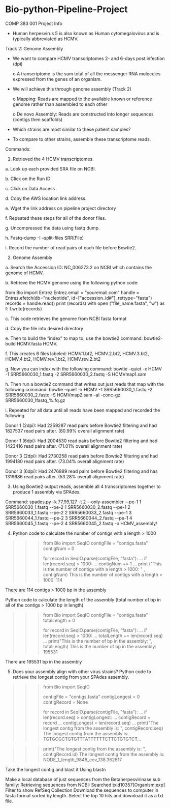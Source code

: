 # Bio-python-Pipeline-Project
COMP 383 001
Project Info
-	Human herpesvirus 5 is also known as Human cytomegalovirus and is typically abbreviated as HCMV.

Track 2: Genome Assembly
-	We want to compare HCMV transcriptomes 2- and 6-days post infection (dpi)

	o A transcriptome is the sum total of all the messenger RNA molecules expressed from the genes of an organism.
	
-	We will achieve this through genome assembly (Track 2)

       o Mapping: Reads are mapped to the available known or reference genome rather than assembled to each other
       
       o De novo Assembly: Reads are constructed into longer sequences (contigs then scaffolds)

-	Which strains are most similar to these patient samples?

-	To compare to other strains, assemble these transcriptome reads.


Commands:

1.	Retrieved the 4 HCMV transcriptomes.

a.	Look up each provided SRA file on NCBI.

b.	Click on the Run ID

c.	Click on Data Access

d.	Copy the AWS location link address.

e.	Wget the link address on pipeline project directory

f.	Repeated these steps for all of the donor files.

g.	Uncompressed the data using fastq dump.

h.	Fastq-dump -I –split-files SRR(File)

i.	Record the number of read pairs of each file before Bowtie2.



2.	Genome Assembly

a.	Search the Accession ID: NC_006273.2 on NCBI which contains the genome of HCMV.

b.	Retrieve the HCMV genome using the following python code:


from Bio import Entrez
Entrez.email = "youremail.com"
handle = Entrez.efetch(db="nucleotide", id=["accession_id#"], rettype="fasta")
records = handle.read()
print (records)
with open ("file_name.fasta", "w") as f:
 	f.write(records)
	

c.	This code retrieves the genome from NCBI fasta format 

d.	Copy the file into desired directory 

e.	Then to build the “index” to map to, use the bowtie2 command: bowtie2-build HCMV.fasta HCMV.

f.	This creates 6 files labeled:
HCMV.1.bt2, HCMV.2.bt2, HCMV.3.bt2, HCMV.4.bt2, HCMV.rev.1.bt2, HCMV.rev.2.bt2

g.	Now you can index with the following command: bowtie –quiet -x HCMV -1 SRR5660030_1.fastq -2 SRR5660030_2.fastq -S HCMVmap1.sam

h.	Then run a bowtie2 command that writes out just reads that map with the following command: bowtie –quiet -x HCMV -1 SRR5660030_1.fastq -2 SRR5660030_2.fastq -S HCMVmap2.sam –al -conc-gz SRR5660030_1fastq_%.fq.gz 

i.	Repeated for all data until all reads have been mapped and recorded the following

Donor 1 (2dpi): Had 2259287 read pairs before Bowtie2 filtering and had 1827537 read pairs after. (80.99% overall alignment rate)

Donor 1 (6dpi): Had 2004530 read pairs before Bowtie2 filtering and had 1423416 read pairs after. (71.01% overall alignment rate)

Donor 3 (2dpi): Had 2730258 read pairs before Bowtie2 filtering and had 1994180 read pairs after. (73.04% overall alignment rate)

Donor 3 (6dpi): Had 2476889 read pairs before Bowtie2 filtering and has 1319686 read pairs after. (53.28% overall alignment rate)


3.	Using Bowtie2 output reads, assemble all 4 transcriptomes together to produce 1 assembly via SPAdes.

Command:
spades.py -k 77,99,127 -t 2 --only-assembler 
--pe-1 1 SRR5660030_1.fastq --pe-2 1 SRR5660030_2.fastq 
--pe-1 2 SRR5660033_1.fastq --pe-2 2 SRR5660033_2.fastq 
--pe-1 3 SRR5660044_1.fastq --pe-2 3 SRR5660044_2.fastq 
--pe-1 4 SRR5660045_1.fastq --pe-2 4 SRR5660045_2.fastq 
-o HCMV_assembly/

4.	Python code to calculate the number of contigs with a length > 1000

>>> from Bio import SeqIO
>>> contigFile = "contigs.fasta"
>>> contigNum = 0
>>> 
>>> for record in SeqIO.parse(contigFile, "fasta"):
...     if len(record.seq) > 1000:
...             contigNum += 1
... 
>>> print ("This is the number of contigs with a length > 1000: " , contigNum)
This is the number of contigs with a length > 1000:  114

There are 114 contigs > 1000 bp in the assembly

Python code to calculate the length of the assembly (total number of bp in all of the contigs > 1000 bp in length)

>>> from Bio import SeqIO
>>> contigFile = "contigs.fasta"
>>> totalLength = 0
>>> 
>>> for record in SeqIO.parse(contigFile, "fasta"):
...     if len(record.seq) > 1000:
...             totalLength += len(record.seq)
... 
>>> print("This is the number of bp in the assembly: ", totalLength)
This is the number of bp in the assembly:  195531

There are 195531 bp in the assembly

5.	Does your assembly align with other virus strains?
Python code to retrieve the longest contig from your SPAdes assembly.

>>> from Bio import SeqIO
>>> 
>>> contigFile = "contigs.fasta"
>>> contigLongest = 0
>>> contigRecord = None
>>> 
>>> for record in SeqIO.parse(contigFile, "fasta"):
...     if len(record.seq) > contigLongest:
...             contigRecord = record
...             contigLongest = len(record.seq)
... 
>>> print("The longest contig from the assembly is: ", contigRecord.seq)
The longest contig from the assembly is:  TGTGCGCTGTGTTTATTTTTTCTTCTGTGTCT…

>>> print("The longest contig from the assembly is: ", contigRecord.id)
The longest contig from the assembly is:  NODE_1_length_9848_cov_138.362617

Take the longest contig and blast it
Using blastn

Make a local database of just sequences from the Betaherpesvirinase sub family:
Retrieving sequences from NCBI:
	Searched txid10357[Organism:exp]
	Filter to show RefSeq Collection
	Download the sequences to computer in fasta format sorted by length.
Select the top 10 hits and download it as a txt file.

